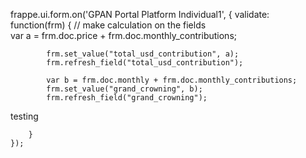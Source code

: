 frappe.ui.form.on('GPAN Portal Platform Individual1', {
          validate:  function(frm) {
        	// make calculation on the fields  
           var a = frm.doc.price + frm.doc.monthly_contributions;

    		frm.set_value("total_usd_contribution", a);
    		frm.refresh_field("total_usd_contribution");

    		var b = frm.doc.monthly + frm.doc.monthly_contributions;
    		frm.set_value("grand_crowning", b);
    		frm.refresh_field("grand_crowning");

testing

        }
    });
